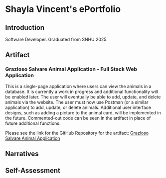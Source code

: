 # Shayla Vincent's ePortfolio
## Introduction
Software Developer. Graduated from SNHU 2025. 
## Artifact
### Grazioso Salvare Animal Application - Full Stack Web Application
This is a single-page application where users can view the animals in a database. It is currently a work in progress and additional functionality will be enabled later. The user will eventually be able to add, update, and delete animals via the website. The user must now use Postman (or a similar application) to add, update, or delete animals. Additional user interface designs, such as adding a picture to the animal card, will be implemented in the future. Commented-out code can be seen in the artifact in place of future additional functions.

Please see the link for the GitHub Repository for the artifact:
[Grazioso Salvare Animal Application](https://github.com/shaylavincen/Animal-Application)


## Narratives
## Self-Assessment
